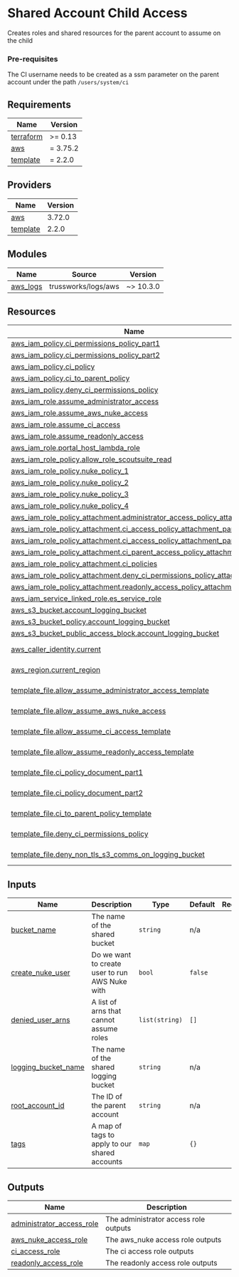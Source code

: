 # Shared Account Child Access

Creates roles and shared resources for the parent account to assume on the child

### Pre-requisites
The CI username needs to be created as a ssm parameter on the parent account under the path `/users/system/ci`

<!-- BEGIN_TF_DOCS -->
## Requirements

| Name | Version |
|------|---------|
| <a name="requirement_terraform"></a> [terraform](#requirement\_terraform) | >= 0.13 |
| <a name="requirement_aws"></a> [aws](#requirement\_aws) | = 3.75.2 |
| <a name="requirement_template"></a> [template](#requirement\_template) | = 2.2.0 |

## Providers

| Name | Version |
|------|---------|
| <a name="provider_aws"></a> [aws](#provider\_aws) | 3.72.0 |
| <a name="provider_template"></a> [template](#provider\_template) | 2.2.0 |

## Modules

| Name | Source | Version |
|------|--------|---------|
| <a name="module_aws_logs"></a> [aws\_logs](#module\_aws\_logs) | trussworks/logs/aws | ~> 10.3.0  |

## Resources

| Name | Type |
|------|------|
| [aws_iam_policy.ci_permissions_policy_part1](https://registry.terraform.io/providers/hashicorp/aws/3.75.2/docs/resources/iam_policy) | resource |
| [aws_iam_policy.ci_permissions_policy_part2](https://registry.terraform.io/providers/hashicorp/aws/3.75.2/docs/resources/iam_policy) | resource |
| [aws_iam_policy.ci_policy](https://registry.terraform.io/providers/hashicorp/aws/3.75.2/docs/resources/iam_policy) | resource |
| [aws_iam_policy.ci_to_parent_policy](https://registry.terraform.io/providers/hashicorp/aws/3.75.2/docs/resources/iam_policy) | resource |
| [aws_iam_policy.deny_ci_permissions_policy](https://registry.terraform.io/providers/hashicorp/aws/3.75.2/docs/resources/iam_policy) | resource |
| [aws_iam_role.assume_administrator_access](https://registry.terraform.io/providers/hashicorp/aws/3.75.2/docs/resources/iam_role) | resource |
| [aws_iam_role.assume_aws_nuke_access](https://registry.terraform.io/providers/hashicorp/aws/3.75.2/docs/resources/iam_role) | resource |
| [aws_iam_role.assume_ci_access](https://registry.terraform.io/providers/hashicorp/aws/3.75.2/docs/resources/iam_role) | resource |
| [aws_iam_role.assume_readonly_access](https://registry.terraform.io/providers/hashicorp/aws/3.75.2/docs/resources/iam_role) | resource |
| [aws_iam_role.portal_host_lambda_role](https://registry.terraform.io/providers/hashicorp/aws/3.75.2/docs/resources/iam_role) | resource |
| [aws_iam_role_policy.allow_role_scoutsuite_read](https://registry.terraform.io/providers/hashicorp/aws/3.75.2/docs/resources/iam_role_policy) | resource |
| [aws_iam_role_policy.nuke_policy_1](https://registry.terraform.io/providers/hashicorp/aws/3.75.2/docs/resources/iam_role_policy) | resource |
| [aws_iam_role_policy.nuke_policy_2](https://registry.terraform.io/providers/hashicorp/aws/3.75.2/docs/resources/iam_role_policy) | resource |
| [aws_iam_role_policy.nuke_policy_3](https://registry.terraform.io/providers/hashicorp/aws/3.75.2/docs/resources/iam_role_policy) | resource |
| [aws_iam_role_policy.nuke_policy_4](https://registry.terraform.io/providers/hashicorp/aws/3.75.2/docs/resources/iam_role_policy) | resource |
| [aws_iam_role_policy_attachment.administrator_access_policy_attachment](https://registry.terraform.io/providers/hashicorp/aws/3.75.2/docs/resources/iam_role_policy_attachment) | resource |
| [aws_iam_role_policy_attachment.ci_access_policy_attachment_part1](https://registry.terraform.io/providers/hashicorp/aws/3.75.2/docs/resources/iam_role_policy_attachment) | resource |
| [aws_iam_role_policy_attachment.ci_access_policy_attachment_part2](https://registry.terraform.io/providers/hashicorp/aws/3.75.2/docs/resources/iam_role_policy_attachment) | resource |
| [aws_iam_role_policy_attachment.ci_parent_access_policy_attachment](https://registry.terraform.io/providers/hashicorp/aws/3.75.2/docs/resources/iam_role_policy_attachment) | resource |
| [aws_iam_role_policy_attachment.ci_policies](https://registry.terraform.io/providers/hashicorp/aws/3.75.2/docs/resources/iam_role_policy_attachment) | resource |
| [aws_iam_role_policy_attachment.deny_ci_permissions_policy_attachment](https://registry.terraform.io/providers/hashicorp/aws/3.75.2/docs/resources/iam_role_policy_attachment) | resource |
| [aws_iam_role_policy_attachment.readonly_access_policy_attachment](https://registry.terraform.io/providers/hashicorp/aws/3.75.2/docs/resources/iam_role_policy_attachment) | resource |
| [aws_iam_service_linked_role.es_service_role](https://registry.terraform.io/providers/hashicorp/aws/3.75.2/docs/resources/iam_service_linked_role) | resource |
| [aws_s3_bucket.account_logging_bucket](https://registry.terraform.io/providers/hashicorp/aws/3.75.2/docs/resources/s3_bucket) | resource |
| [aws_s3_bucket_policy.account_logging_bucket](https://registry.terraform.io/providers/hashicorp/aws/3.75.2/docs/resources/s3_bucket_policy) | resource |
| [aws_s3_bucket_public_access_block.account_logging_bucket](https://registry.terraform.io/providers/hashicorp/aws/3.75.2/docs/resources/s3_bucket_public_access_block) | resource |
| [aws_caller_identity.current](https://registry.terraform.io/providers/hashicorp/aws/3.75.2/docs/data-sources/caller_identity) | data source |
| [aws_region.current_region](https://registry.terraform.io/providers/hashicorp/aws/3.75.2/docs/data-sources/region) | data source |
| [template_file.allow_assume_administrator_access_template](https://registry.terraform.io/providers/hashicorp/template/2.2.0/docs/data-sources/file) | data source |
| [template_file.allow_assume_aws_nuke_access](https://registry.terraform.io/providers/hashicorp/template/2.2.0/docs/data-sources/file) | data source |
| [template_file.allow_assume_ci_access_template](https://registry.terraform.io/providers/hashicorp/template/2.2.0/docs/data-sources/file) | data source |
| [template_file.allow_assume_readonly_access_template](https://registry.terraform.io/providers/hashicorp/template/2.2.0/docs/data-sources/file) | data source |
| [template_file.ci_policy_document_part1](https://registry.terraform.io/providers/hashicorp/template/2.2.0/docs/data-sources/file) | data source |
| [template_file.ci_policy_document_part2](https://registry.terraform.io/providers/hashicorp/template/2.2.0/docs/data-sources/file) | data source |
| [template_file.ci_to_parent_policy_template](https://registry.terraform.io/providers/hashicorp/template/2.2.0/docs/data-sources/file) | data source |
| [template_file.deny_ci_permissions_policy](https://registry.terraform.io/providers/hashicorp/template/2.2.0/docs/data-sources/file) | data source |
| [template_file.deny_non_tls_s3_comms_on_logging_bucket](https://registry.terraform.io/providers/hashicorp/template/2.2.0/docs/data-sources/file) | data source |

## Inputs

| Name | Description | Type | Default | Required |
|------|-------------|------|---------|:--------:|
| <a name="input_bucket_name"></a> [bucket\_name](#input\_bucket\_name) | The name of the shared bucket | `string` | n/a | yes |
| <a name="input_create_nuke_user"></a> [create\_nuke\_user](#input\_create\_nuke\_user) | Do we want to create user to run AWS Nuke with | `bool` | `false` | no |
| <a name="input_denied_user_arns"></a> [denied\_user\_arns](#input\_denied\_user\_arns) | A list of arns that cannot assume roles | `list(string)` | `[]` | no |
| <a name="input_logging_bucket_name"></a> [logging\_bucket\_name](#input\_logging\_bucket\_name) | The name of the shared logging bucket | `string` | n/a | yes |
| <a name="input_root_account_id"></a> [root\_account\_id](#input\_root\_account\_id) | The ID of the parent account | `string` | n/a | yes |
| <a name="input_tags"></a> [tags](#input\_tags) | A map of tags to apply to our shared accounts | `map` | `{}` | no |

## Outputs

| Name | Description |
|------|-------------|
| <a name="output_administrator_access_role"></a> [administrator\_access\_role](#output\_administrator\_access\_role) | The administrator access role outputs |
| <a name="output_aws_nuke_access_role"></a> [aws\_nuke\_access\_role](#output\_aws\_nuke\_access\_role) | The aws\_nuke access role outputs |
| <a name="output_ci_access_role"></a> [ci\_access\_role](#output\_ci\_access\_role) | The ci access role outputs |
| <a name="output_readonly_access_role"></a> [readonly\_access\_role](#output\_readonly\_access\_role) | The readonly access role outputs |
<!-- END_TF_DOCS -->
